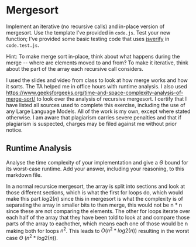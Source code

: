 # Mergesort

Implement an iterative (no recursive calls) and in-place version of mergesort.
Use the template I've provided in `code.js`. Test your new function; I've
provided some basic testing code that uses
[jsverify](https://jsverify.github.io/) in `code.test.js`.

Hint: To make merge sort in-place, think about what happens during the merge --
where are elements moved to and from? To make it iterative, think about the
part of the array each recursive call considers.

I used the slides and video from class to look at how merge works and how it sorts. The TA helped me in office hours with runtime analysis. I also used https://www.geeksforgeeks.org/time-and-space-complexity-analysis-of-merge-sort/ to look over the analysis of recursive mergesort.
I certify that I have listed all sources used to complete this exercise, including the use of any Large Language Models. All of the work is my own, except where stated otherwise. I am aware that plagiarism carries severe penalties and that if plagiarism is suspected, charges may be filed against me without prior notice.

## Runtime Analysis

Analyse the time complexity of your implementation and give a $\Theta$ bound for
its worst-case runtime. Add your answer, including your reasoning, to this
markdown file.

In a normal recursice mergesort, the array is split into sections and look at those different sections, which is what the first for loops do, which would make this part $log2(n)$ since this in mergesort is what the complexity is of separating the array in smaller bits to then merge, this would not be n * n since these are not comparing the elements. The other for loops iterate over each half of the array that they have been told to look at and compare those parts of the array to eachother, which means each one of those would be n making both for loops $n^2$. This leads to $O(n^2 * log2(n))$ resulting in the worst case $\Theta$ $(n^2 *log2(n))$. 
